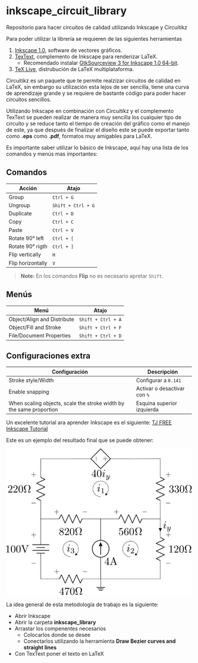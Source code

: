 # inkscape_circuit_library
Repositorio para hacer circuitos de calidad utilizando Inkscape y Circuitikz

Para poder utilizar la librería se requieren de las siguientes herramientas
1. [Inkscape 1.0](https://inkscape.org/release/inkscape-1.0/), software de vectores gráficos.
2. [TexText](https://textext.github.io/textext/), complemento de Inkscape para renderizar LaTeX.
	- Recomendado instalar [GtkSourceview 3 for Inkscape 1.0 64-bit](https://github.com/textext/gtksourceview-for-inkscape-windows/releases/download/1.0.0/Install-GtkSourceView-3.24-Inkscape-1.0-64bit.exe).
3. [TeX Live](http://mirrors.ibiblio.org/CTAN/systems/texlive/Images/), distrubución de LaTeX multiplataforma.

Circuitikz es un paquete que te permite realzizar circuitos de calidad en LaTeX, sin embargo su utilización esta lejos de ser sencilla, tiene una curva de aprendizaje grande y se requiere de bastante código para poder hacer circuitos sencillos.

Utilizando Inkscape en combinación con Circuitikz y el complemento TexText se pueden realizar de manera muy sencilla los cualquier tipo de circuito y se reduce tanto el tiempo de creación del gráfico como el manejo de este, ya que después de finalizar el diseño este se puede exportar tanto como **.eps** como **.pdf**, formatos muy amigables para LaTeX.

Es importante saber utilizar lo básico de Inkscape, aquí hay una lista de los comandos y menús mas importantes:

## Comandos 
|          Acción      			|        Atajo         	|
|-------------------------------|-----------------------|
|Group			 				|`Ctrl + G`      		|
|Ungroup         				|`Shift + Ctrl + G`   	|
|Duplicate         				|`Ctrl + D`			   	|
|Copy         					|`Ctrl + C`			   	|
|Paste	         				|`Ctrl + V`			   	|
|Rotate	90° left   				|`Ctrl + [`			   	|
|Rotate	90° rigth 				|`Ctrl + ]`			   	|
|Flip vertically				|`H`			   		|
|Flip horizontally				|`V`			   		|
> **Note:** En los comandos **Flip** no es necesario apretar `Shift`.


## Menús
|         Menú      			|        Atajo    	 	|
|-------------------------------|-----------------------|
|Object/Align and Distribute 	|`Shift + Ctrl + A`		|
|Object/Fill and Stroke 	 	|`Shift + Ctrl + F`		|
|File/Document Properties	 	|`Shift + Ctrl + D`		|

## Configuraciones extra

|         Configuración    		|        Descripción   	|
|-------------------------------|-----------------------|
|Stroke style/Width 												| Configurar a `0.141`				|
|Enable snapping		 	 										| Activar o desactivar con `%`		|
|When scaling objects, scale the stroke width by the same proportion| Esquina superior izquierda		|



Un excelente tutorial ara aprender Inkscape es el siguiente: [TJ FREE Inkscape Tutorial](https://www.youtube.com/watch?v=8f011wdiW7g&list=PLqazFFzUAPc5lOQwDoZ4Dw2YSXtO7lWNv&ab_channel=TJFREE)

Este es un ejemplo del resultado final que se puede obtener:

![Ejemplo](images/super_mesh.png)


La idea general de esta metodología de trabajo es la siguiente:
* Abrir Inkscape
* Abrir la carpeta __inkscape_library__
* Arrastar los compenentes necesarios
  * Colocarlos donde se desee
  * Conectarlos utilizando la herramienta **Draw Bezier curves and straight lines**
* Con TexText poner el texto en LaTeX

